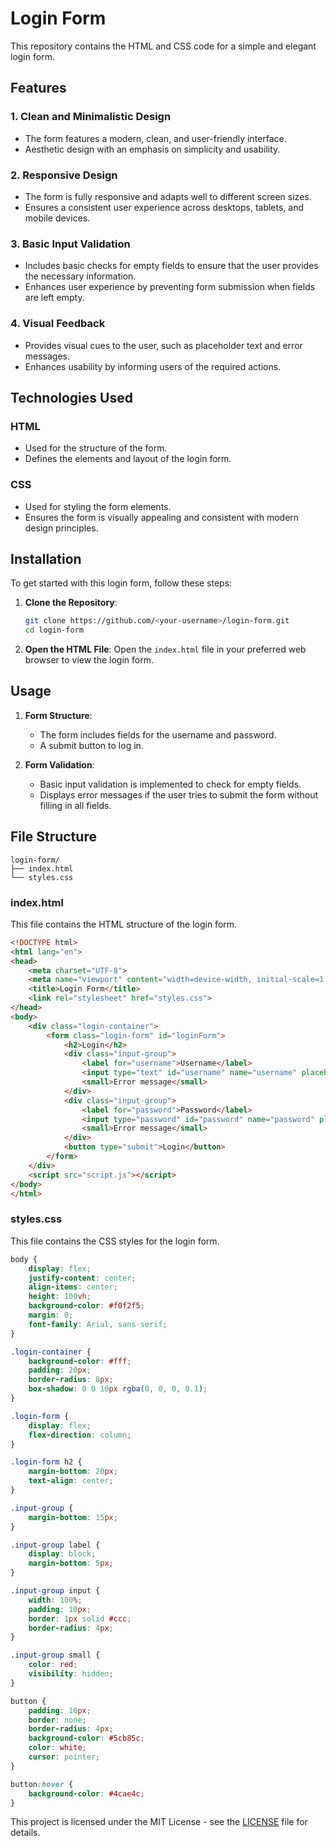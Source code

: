 # Login Form

This repository contains the HTML and CSS code for a simple and elegant login form.

## Features

### 1. Clean and Minimalistic Design
- The form features a modern, clean, and user-friendly interface.
- Aesthetic design with an emphasis on simplicity and usability.

### 2. Responsive Design
- The form is fully responsive and adapts well to different screen sizes.
- Ensures a consistent user experience across desktops, tablets, and mobile devices.

### 3. Basic Input Validation
- Includes basic checks for empty fields to ensure that the user provides the necessary information.
- Enhances user experience by preventing form submission when fields are left empty.

### 4. Visual Feedback
- Provides visual cues to the user, such as placeholder text and error messages.
- Enhances usability by informing users of the required actions.

## Technologies Used

### HTML
- Used for the structure of the form.
- Defines the elements and layout of the login form.

### CSS
- Used for styling the form elements.
- Ensures the form is visually appealing and consistent with modern design principles.

## Installation

To get started with this login form, follow these steps:

1. **Clone the Repository**:
    ```bash
    git clone https://github.com/<your-username>/login-form.git
    cd login-form
    ```

2. **Open the HTML File**:
    Open the `index.html` file in your preferred web browser to view the login form.

## Usage

1. **Form Structure**:
    - The form includes fields for the username and password.
    - A submit button to log in.

2. **Form Validation**:
    - Basic input validation is implemented to check for empty fields.
    - Displays error messages if the user tries to submit the form without filling in all fields.

## File Structure

```plaintext
login-form/
├── index.html
└── styles.css
```

### index.html

This file contains the HTML structure of the login form.

```html
<!DOCTYPE html>
<html lang="en">
<head>
    <meta charset="UTF-8">
    <meta name="viewport" content="width=device-width, initial-scale=1.0">
    <title>Login Form</title>
    <link rel="stylesheet" href="styles.css">
</head>
<body>
    <div class="login-container">
        <form class="login-form" id="loginForm">
            <h2>Login</h2>
            <div class="input-group">
                <label for="username">Username</label>
                <input type="text" id="username" name="username" placeholder="Enter your username" required>
                <small>Error message</small>
            </div>
            <div class="input-group">
                <label for="password">Password</label>
                <input type="password" id="password" name="password" placeholder="Enter your password" required>
                <small>Error message</small>
            </div>
            <button type="submit">Login</button>
        </form>
    </div>
    <script src="script.js"></script>
</body>
</html>
```

### styles.css

This file contains the CSS styles for the login form.

```css
body {
    display: flex;
    justify-content: center;
    align-items: center;
    height: 100vh;
    background-color: #f0f2f5;
    margin: 0;
    font-family: Arial, sans-serif;
}

.login-container {
    background-color: #fff;
    padding: 20px;
    border-radius: 8px;
    box-shadow: 0 0 10px rgba(0, 0, 0, 0.1);
}

.login-form {
    display: flex;
    flex-direction: column;
}

.login-form h2 {
    margin-bottom: 20px;
    text-align: center;
}

.input-group {
    margin-bottom: 15px;
}

.input-group label {
    display: block;
    margin-bottom: 5px;
}

.input-group input {
    width: 100%;
    padding: 10px;
    border: 1px solid #ccc;
    border-radius: 4px;
}

.input-group small {
    color: red;
    visibility: hidden;
}

button {
    padding: 10px;
    border: none;
    border-radius: 4px;
    background-color: #5cb85c;
    color: white;
    cursor: pointer;
}

button:hover {
    background-color: #4cae4c;
}
```




This project is licensed under the MIT License - see the [LICENSE](LICENSE) file for details.
